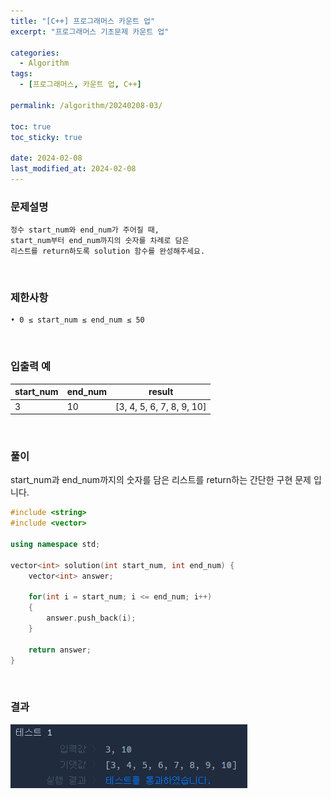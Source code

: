 ```yaml
---
title: "[C++] 프로그래머스 카운트 업"
excerpt: "프로그래머스 기초문제 카운트 업"

categories:
  - Algorithm
tags:
  - [프로그래머스, 카운트 업, C++]

permalink: /algorithm/20240208-03/

toc: true
toc_sticky: true

date: 2024-02-08
last_modified_at: 2024-02-08
---
```


### 문제설명

    정수 start_num와 end_num가 주어질 때,
    start_num부터 end_num까지의 숫자를 차례로 담은
    리스트를 return하도록 solution 함수를 완성해주세요.

<br/>

### 제한사항

    • 0 ≤ start_num ≤ end_num ≤ 50

<br/>

### 입출력 예

|start_num|end_num|result|
|---|---|---|
|3|10|[3, 4, 5, 6, 7, 8, 9, 10]|

<br/>

### 풀이

start_num과 end_num까지의 숫자를 담은 리스트를 return하는 간단한 구현 문제 입니다.

```cpp
#include <string>
#include <vector>

using namespace std;

vector<int> solution(int start_num, int end_num) {
    vector<int> answer;
    
    for(int i = start_num; i <= end_num; i++)
    {
        answer.push_back(i);
    }
    
    return answer;
}
```

<br/>

### 결과
![코드 실행결과](/assets/images/posts_img/20240208-03/001.png "코드 실행결과")